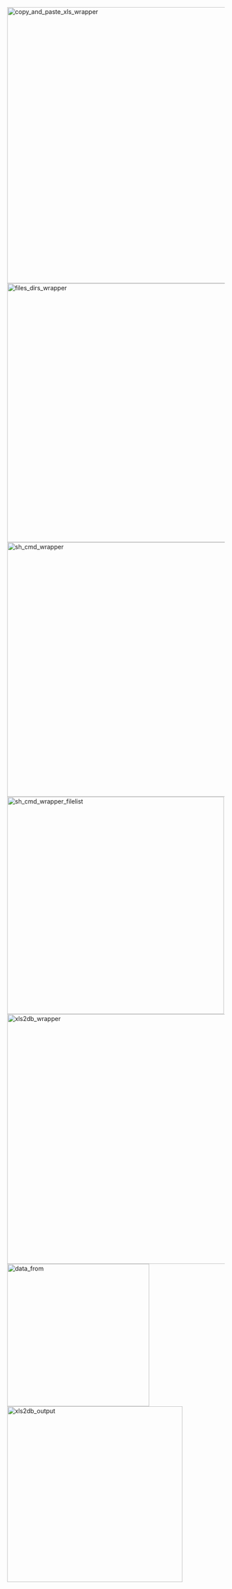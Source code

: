 
<img width="638" alt="copy_and_paste_xls_wrapper" src="https://user-images.githubusercontent.com/87534698/235294114-e7105f34-5469-4f43-ae98-ce5eb53a2b6e.png">
<img width="598" alt="files_dirs_wrapper" src="https://user-images.githubusercontent.com/87534698/235294126-65ed077a-2881-4b37-841f-8308a12ed063.png">
<img width="588" alt="sh_cmd_wrapper" src="https://user-images.githubusercontent.com/87534698/235294132-e4fbb601-81b1-4889-8f45-80a375e50395.png">
<img width="502" alt="sh_cmd_wrapper_filelist" src="https://user-images.githubusercontent.com/87534698/235294138-50567879-5396-4ffa-acfd-3fe0a6940a0e.png">
<img width="577" alt="xls2db_wrapper" src="https://user-images.githubusercontent.com/87534698/235294145-dadd053a-54ee-4527-95dd-d80aaff0b0ce.png">
<img width="329" alt="data_from" src="https://user-images.githubusercontent.com/87534698/235294278-49168753-0d55-453d-9a8f-76ed1e304c49.png">
<img width="406" alt="xls2db_output" src="https://user-images.githubusercontent.com/87534698/235294287-6f101d8e-7751-4879-b393-21bb4599444a.png">
